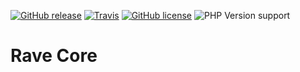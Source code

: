 [![GitHub release](https://img.shields.io/github/release/Classicodr/rave-core.svg?style=flat-square)](https://github.com/Classicodr/rave-core/releases/latest)
[![Travis](https://img.shields.io/travis/Classicodr/rave-core.svg?style=flat-square)](https://travis-ci.org/Classicodr/rave-core)
[![GitHub license](https://img.shields.io/badge/license-GPLv3-blue.svg?style=flat-square)](https://raw.githubusercontent.com/Classicodr/rave-core/master/LICENSE)
![PHP Version support](https://img.shields.io/badge/PHP->%3D5.5-blue.svg?style=flat-square "PHP 5.5")

# Rave Core
